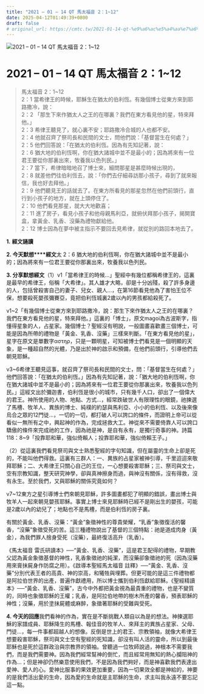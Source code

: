 ```yaml
---
title: "2021 – 01 – 14 QT 馬太福音 2：1~12"
date: 2025-04-12T01:49:39+0800
draft: false
# original_url: https://cmtc.tw/2021-01-14-qt-%e9%a6%ac%e5%a4%aa%e7%a6%8f%e9%9f%b3-2%ef%bc%9a112
---
```


![2021 – 01 – 14 QT 馬太福音 2：1~12](/images/qt.jpg   "2021 – 01 – 14 QT 馬太福音 2：1~12")

# 2021 – 01 – 14 QT 馬太福音 2：1~12

> 馬太福音 2：1~12  
> 2：1 當希律王的時候，耶穌生在猶太的伯利恆。有幾個博士從東方來到耶路撒冷，說：  
> 2：2 「那生下來作猶太人之王的在哪裏？我們在東方看見他的星，特來拜他。」  
> 2：3 希律王聽見了，就心裏不安；耶路撒冷合城的人也都不安。  
> 2：4 他就召齊了祭司長和民間的文士，問他們說：「基督當生在何處？」  
> 2：5 他們回答說：「在猶太的伯利恆。因為有先知記著，說：  
> 2：6 猶大地的伯利恆啊，你在猶大諸城中並不是最小的；因為將來有一位君王要從你那裏出來，牧養我以色列民。」  
> 2：7 當下，希律暗暗地召了博士來，細問那星是甚麼時候出現的，  
> 2：8 就差他們往伯利恆去，說：「你們去仔細尋訪那小孩子，尋到了就來報信，我也好去拜他。」  
> 2：9 他們聽見王的話就去了。在東方所看見的那星忽然在他們前頭行，直行到小孩子的地方，就在上頭停住了。  
> 2：10 他們看見那星，就大大地歡喜；  
> 2：11 進了房子，看見小孩子和他母親馬利亞，就俯伏拜那小孩子，揭開寶盒，拿黃金、乳香、沒藥為禮物獻給他。  
> 2：12 博士因為在夢中被主指示不要回去見希律，就從別的路回本地去了。

**1.** **經文誦讀**

**2. 今天默想****經文**太 2：6 猶大地的伯利恆啊，你在猶大諸城中並不是最小的；因為將來有一位君王要從你那裏出來，牧養我以色列民。

**3. 分享默想經文**（1）v1「當希律王的時候…」聖經中有幾位都稱希律王的，這裏是最早的希律王，俗稱「大希律」。其人雄才大略，卻是十分凶殘，殺了許多身邊的人，包括曾殺害自己的妻子、兒女、親人…，在第16節看見他為了害怕王位不保，想要殺死嬰孩彌賽亞，竟把伯利恆城裏2歲以內的男孩都給殺死了。

v1~2「有幾個博士從東方來到耶路撒冷，說：那生下來作猶太人之王的在哪裏？我們在東方看見他的星，特來拜他。」這裏的「博士」，原文magoi為古波斯字，指懂得星象的人，占星家。幾個博士？聖經沒有明說，一般圖畫喜歡畫三個博士，可能是因為所帶的禮物是「黃金、乳香、沒藥」三樣來判斷。「在東方看見他的星」，星字在原文是單數字αστηρ，只是一顆明星，可知被博士們看見是一個明顯的天象，是一種超自然的光體，乃是出於神的啟示和預備，在他們前頭行，引導他們去朝見耶穌。

v3~6希律王聽見這事，就召齊了祭司長和民間的文士，問：「基督當生在何處？」他們回答說：「在猶太的伯利恆。」因為有先知記著，說：「猶大地的伯利恆啊，你在猶大諸城中並不是最小的；因為將來有一位君王要從你那裏出來，牧養我以色列民。」這經文出於彌迦書，伯利恆是很小的城市，只有幾千人口，卻出了一個偉大的君王。神所使用的人物、地點、方式…，經常跌破世人有限理性的眼鏡，祂揀選了馬槽、牧羊人、異族的博士、純樸的約瑟與馬利亞、小小的伯利恆、以及後來像烏合之眾的12門徒…，一切的一切，都打破人可以誇口的條件，而證明上帝可以從看似一無所有之中，興起神的作為，完成拯救大工。神從來不需要倚靠人可以誇口驕傲的條件來完成祂的工作，因為祂是神，是自有永有，是獨行奇事的神。詩篇118：8~9「投靠耶和華，強似倚賴人；投靠耶和華，強似倚賴王子。」

（2）從這裏我們看見祭司與文士熟悉聖經的字句知識，但在屬靈的生命上卻是死的，不能叫他們得救。這裏有三群人：一、異族的占星家被神引導，千里迢迢來敬拜耶穌；二、大希律王只關心自己的王位，一心想要殺害耶穌；三、祭司與文士，空有宗教知識，整天研究神學，卻與真神擦身而過，與神沒有關係，沒有得救，沒有永生。至於我們，又與耶穌的關係究竟如何？

v7~12東方之星引導博士們來朝見耶穌，許多圖畫都犯了明顯的錯誤，畫出博士與牧羊人一起來朝見嬰孩耶穌。事實上博士來見耶穌時已經不是剛出生的嬰孩，可能是2歲以內的幼兒了；地點也不是馬槽，而是伯利恆的房子裏。

有關於黃金、乳香、沒藥：“黃金”象徵神性的尊貴榮耀，“乳香”象徵復活的馨香，“沒藥”象徵受死的苦。這三種禮物說出了基督的三個特點：祂是道成肉身（黃金），為我們罪人捨身受死（沒藥），最終復活高升（乳香）。

《馬太福音 雷氏研讀本》──“黃金、乳香、沒藥”，這是君王配得的禮物，早期教父認為黃金象徵基督的神性，乳香象徵祂的純潔，而沒藥卻象徵祂的死（因為沒藥用來膏抹屍身作防腐之用）。《啟導本聖經馬太福音 註釋》──“黃金、乳香、沒藥”分別代表王者的高貴、神的崇高，和犧牲與埋葬。但更可能的是這三件禮物都是阿拉伯世界的出產，普遍作獻禮用，所以博士攜到伯利恆獻給耶穌。《聖經精讀本》──“黃金、乳香、沒藥”，古今中外都把黃金視為最貴重的禮物，也是不變質的，同時也象徵耶穌的王權；乳香，是阿拉伯地帶的樹木所產的馨香，預表耶穌的神性；沒藥，用於塗抹屍體或麻醉，象徵著耶穌的受難與受死。

**4. 今天的回應**我們看神的作為，實在是不斷挑戰人類自以為是的想法。神揀選耶穌的家譜成員、耶穌降生的馬槽、報佳音的牧羊人、來拜主的異族占星家、父母、門徒…，每一件事都超越人的想像。反倒是世上的君王、宗教領袖，就像大希律王想要殺害耶穌，祭司與文士空有聖經的死知識，卻沒有叫人活的靈命，所以到最後耶穌也是死於這群政治與宗教界的領袖。曾聽過一位牧師說過，神根本不需要我們，而是我們需要神。因為我們經常幫神的倒忙，而且經常用無知的熱心攔阻神的作為…；但是神卻仍然樂意使用我們，不是因為我們夠好，而是神喜歡我們表達出愛神、愛人的心。愛神比服事的果效更加重要，因為一切果效全都是神給的，神要的是我們活出愛的生命，因為愛的生命就是主耶穌的生命，求主叫我永遠不要忘記這一點。